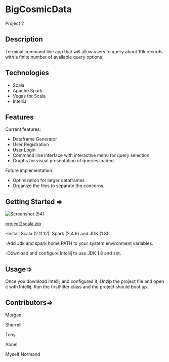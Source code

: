 # BigCosmicData
Project 2

## Description
Terminal command line app that will allow users to query about 10k records with a finite number of available query options

## Technologies
- Scala
- Apache Spark
- Vegas for Scala
- IntelliJ

## Features
Current features:
- Dataframe Generator 
- User Registration
- User Login
- Command line interface with interactive menu for query selection
- Graphs for visual presentation of queries loaded.

Future implementation:
- Optimization for larger dataframes
- Organize the files to separate the concerns.

## Getting Started =>

![Screenshot (54)](https://user-images.githubusercontent.com/68157879/173127377-6d480b4a-44e5-4cd7-aa72-6ffd2df558bd.png)

[project2scala.zip](https://github.com/CosmicStarr/FirstScalaProject/files/8880183/project2scala.zip)

-Install Scala (2.11.12), Spark (2.4.6) and JDK (1.8).

-Add Jdk and spark home PATH to your system environment variables.

-Download and configure Intellij to use JDK 1.8 and sbt.

## Usage=>

Once you download Intellij and configured it, Unzip the project file and open it with Intellij. Run the firstFilter class and the project should boot up. 

## Contributors=>

Morgan

Sherrell

Tony 

Abnel

Myself Normand
